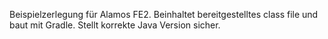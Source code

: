 Beispielzerlegung für Alamos FE2.
Beinhaltet bereitgestelltes class file und baut mit Gradle.
Stellt korrekte Java Version sicher.
